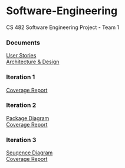 # Software-Engineering
CS 482 Software Engineering Project - Team 1

### Documents
[User Stories](https://docs.google.com/spreadsheets/d/15Tk6OLiOPMqHPyeX8_jpyOeOuV0MZDK5XNvviFWeDEM/edit?usp=sharing) <br>
[Architecture & Design](https://docs.google.com/document/d/1mFFNVBF6z7bxOeC6R5vxKkS-xZXSsRmnpCvOUOxvIOs/edit?usp=sharing)

### Iteration 1
[Coverage Report](Iteration_1_Coverage_Reports.md)

### Iteration 2
[Package Diagram](https://docs.google.com/document/d/1401Eld774qwbeJslgnTc8383DtmE2tLpE1v1HjgU2yw/edit?usp=sharing) <br>
[Coverage Report](Iteration_2_Coverage_Reports.md)

### Iteration 3
[Seuqence Diagram](https://drive.google.com/file/d/1DGOWr65ET4hJpXACkG4djphgJE_rbQW2/view?usp=sharing) <br>
[Coverage Report](Iteration_3_coverage_reports.md)

